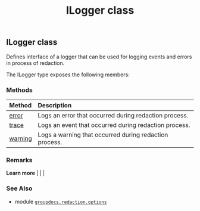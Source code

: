﻿---
title: ILogger class
second_title: GroupDocs.Redaction for Python via .NET API References
description: 
type: docs
url: /python-net/groupdocs.redaction.options/ilogger/
is_root: false
weight: 10
---

## ILogger class

Defines interface of a logger that can be used for logging events and errors in process of redaction.



The ILogger type exposes the following members:

### Methods
| Method | Description |
| :- | :- |
| [error](/redaction/python-net/groupdocs.redaction.options/ilogger/error/#str) | Logs an error that occurred during redaction process. |
| [trace](/redaction/python-net/groupdocs.redaction.options/ilogger/trace/#str) | Logs an event that occurred during redaction process. |
| [warning](/redaction/python-net/groupdocs.redaction.options/ilogger/warning/#str) | Logs a warning that occurred during redaction process. |



### Remarks 


**Learn more** |
|
 |

### See Also
* module [`groupdocs.redaction.options`](..)
